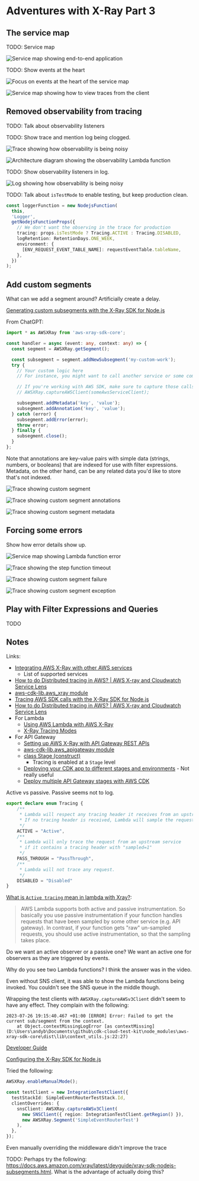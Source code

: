 # Adventures with X-Ray Part 3

## The service map

TODO: Service map

![Service map showing end-to-end application](https://github.com/andybalham/blog-source-code/blob/master/blog-posts/images/adventures-with-xray-part-3/service-map-overview.png?raw=true)

TODO: Show events at the heart

![Focus on events at the heart of the service map](https://github.com/andybalham/blog-source-code/blob/master/blog-posts/images/adventures-with-xray-part-3/service-map-events-and-callback.png?raw=true)

![Service map showing how to view traces from the client](https://github.com/andybalham/blog-source-code/blob/master/blog-posts/images/adventures-with-xray-part-3/service-map-request-trace.png?raw=true)

## Removed observability from tracing

TODO: Talk about observability listeners

TODO: Show trace and mention log being clogged.

![Trace showing how observability is being noisy](https://github.com/andybalham/blog-source-code/blob/master/blog-posts/images/adventures-with-xray-part-3/observability-trace.png?raw=true)

![Architecture diagram showing the observability Lambda function](https://github.com/andybalham/blog-source-code/blob/master/blog-posts/images/adventures-with-xray-part-3/observer.png?raw=true)

TODO: Show observability listeners in log.

![Log showing how observability is being noisy](https://github.com/andybalham/blog-source-code/blob/master/blog-posts/images/adventures-with-xray-part-3/trace-log-with-observers.png?raw=true)

TODO: Talk about `isTestMode` to enable testing, but keep production clean.

```TypeScript
const loggerFunction = new NodejsFunction(
  this,
  'Logger',
  getNodejsFunctionProps({
    // We don't want the observing in the trace for production
    tracing: props.isTestMode ? Tracing.ACTIVE : Tracing.DISABLED,
    logRetention: RetentionDays.ONE_WEEK,
    environment: {
      [ENV_REQUEST_EVENT_TABLE_NAME]: requestEventTable.tableName,
    },
  })
);
```

## Add custom segments

What can we add a segment around? Artificially create a delay.

[Generating custom subsegments with the X-Ray SDK for Node.js](https://docs.aws.amazon.com/xray/latest/devguide/xray-sdk-nodejs-subsegments.html)

From ChatGPT:

```TypeScript
import * as AWSXRay from 'aws-xray-sdk-core';

const handler = async (event: any, context: any) => {
  const segment = AWSXRay.getSegment();

  const subsegment = segment.addNewSubsegment('my-custom-work');
  try {
    // Your custom logic here
    // For instance, you might want to call another service or some computation.

    // If you're working with AWS SDK, make sure to capture those calls too.
    // AWSXRay.captureAWSClient(someAwsServiceClient);

    subsegment.addMetadata('key', 'value');
    subsegment.addAnnotation('key', 'value');
  } catch (error) {
    subsegment.addError(error);
    throw error;
  } finally {
    subsegment.close();
  }
};
```

Note that annotations are key-value pairs with simple data (strings, numbers, or booleans) that are indexed for use with filter expressions. Metadata, on the other hand, can be any related data you'd like to store that's not indexed.

![Trace showing custom segment](https://github.com/andybalham/blog-source-code/blob/master/blog-posts/images/adventures-with-xray-part-3/custom-segment-traces.png?raw=true)

![Trace showing custom segment annotations](https://github.com/andybalham/blog-source-code/blob/master/blog-posts/images/adventures-with-xray-part-3/custom-segment-annotations.png?raw=true)

![Trace showing custom segment metadata](https://github.com/andybalham/blog-source-code/blob/master/blog-posts/images/adventures-with-xray-part-3/custom-segment-metadata.png?raw=true)

## Forcing some errors

Show how error details show up.

![Service map showing Lambda function error](https://github.com/andybalham/blog-source-code/blob/master/blog-posts/images/adventures-with-xray-part-3/error-service-map.png?raw=true)

![Trace showing the step function timeout](https://github.com/andybalham/blog-source-code/blob/master/blog-posts/images/adventures-with-xray-part-3/error-step-function-timeout.png?raw=true)

![Trace showing custom segment failure](https://github.com/andybalham/blog-source-code/blob/master/blog-posts/images/adventures-with-xray-part-3/error-segment-trace.png?raw=true)

![Trace showing custom segment exception](https://github.com/andybalham/blog-source-code/blob/master/blog-posts/images/adventures-with-xray-part-3/error-segment-exception.png?raw=true)

## Play with Filter Expressions and Queries

TODO

## Notes

Links:

- [Integrating AWS X-Ray with other AWS services](https://docs.aws.amazon.com/xray/latest/devguide/xray-services.html)
  - List of supported services
- [How to do Distributed tracing in AWS? | AWS X-ray and Cloudwatch Service Lens](https://www.youtube.com/watch?v=OOScvywKj9s)
- [aws-cdk-lib.aws_xray module](https://docs.aws.amazon.com/cdk/api/v2/docs/aws-cdk-lib.aws_xray-readme.html)
- [Tracing AWS SDK calls with the X-Ray SDK for Node.js](https://docs.aws.amazon.com/xray/latest/devguide/xray-sdk-nodejs-awssdkclients.html)
- [How to do Distributed tracing in AWS? | AWS X-ray and Cloudwatch Service Lens](https://www.youtube.com/watch?v=OOScvywKj9s)
- For Lambda
  - [Using AWS Lambda with AWS X-Ray](https://docs.aws.amazon.com/lambda/latest/dg/services-xray.html)
  - [X-Ray Tracing Modes](https://docs.aws.amazon.com/lambda/latest/dg/API_TracingConfig.html)
- For API Gateway
  - [Setting up AWS X-Ray with API Gateway REST APIs](https://docs.aws.amazon.com/apigateway/latest/developerguide/apigateway-enabling-xray.html)
  - [aws-cdk-lib.aws_apigateway module](https://docs.aws.amazon.com/cdk/api/v2/docs/aws-cdk-lib.aws_apigateway-readme.html)
  - [class Stage (construct)](https://docs.aws.amazon.com/cdk/api/v2/docs/aws-cdk-lib.aws_apigateway.Stage.html)
    - Tracing is enabled at a `Stage` level
  - [Deploying your CDK app to different stages and environments](https://taimos.de/blog/deploying-your-cdk-app-to-different-stages-and-environments) - Not really useful
  - [Deploy multiple API Gateway stages with AWS CDK](https://stackoverflow.com/questions/62449187/deploy-multiple-api-gateway-stages-with-aws-cdk)

Active vs passive. Passive seems not to log.

```TypeScript
export declare enum Tracing {
    /**
     * Lambda will respect any tracing header it receives from an upstream service.
     * If no tracing header is received, Lambda will sample the request based on a fixed rate. Please see the [Using AWS Lambda with AWS X-Ray](https://docs.aws.amazon.com/lambda/latest/dg/services-xray.html) documentation for details on this sampling behaviour.
     */
    ACTIVE = "Active",
    /**
     * Lambda will only trace the request from an upstream service
     * if it contains a tracing header with "sampled=1"
     */
    PASS_THROUGH = "PassThrough",
    /**
     * Lambda will not trace any request.
     */
    DISABLED = "Disabled"
}
```

[What is `Active tracing` mean in lambda with Xray?](https://stackoverflow.com/questions/64800794/what-is-active-tracing-mean-in-lambda-with-xray):

> AWS Lambda supports both active and passive instrumentation. So basically you use passive instrumentation if your function handles requests that have been sampled by some other service (e.g. API gateway). In contrast, if your function gets "raw" un-sampled requests, you should use active instrumentation, so that the sampling takes place.

Do we want an active observer or a passive one? We want an active one for observers as they are triggered by events.

Why do you see two Lambda functions? I think the answer was in the video.

Even without SNS client, it was able to show the Lambda functions being invoked. You couldn't see the SNS queue in the middle though.

Wrapping the test clients with `AWSXRay.captureAWSv3Client` didn't seem to have any effect. They complain with the following:

```text
2023-07-26 19:15:40.467 +01:00 [ERROR] Error: Failed to get the current sub/segment from the context.
    at Object.contextMissingLogError [as contextMissing] (D:\Users\andyb\Documents\github\cdk-cloud-test-kit\node_modules\aws-xray-sdk-core\dist\lib\context_utils.js:22:27)
```

[Developer Guide](https://docs.aws.amazon.com/pdfs/xray/latest/devguide/xray-guide.pdf)

[Configuring the X-Ray SDK for Node.js](https://docs.aws.amazon.com/xray/latest/devguide/xray-sdk-nodejs-configuration.html)

Tried the following:

```TypeScript
AWSXRay.enableManualMode();

const testClient = new IntegrationTestClient({
  testStackId: SimpleEventRouterTestStack.Id,
  clientOverrides: {
    snsClient: AWSXRay.captureAWSv3Client(
      new SNSClient({ region: IntegrationTestClient.getRegion() }),
      new AWSXRay.Segment('SimpleEventRouterTest')
    ),
  },
});
```

Even manually overriding the middleware didn't improve the trace

TODO: Perhaps try the following: <https://docs.aws.amazon.com/xray/latest/devguide/xray-sdk-nodejs-subsegments.html>. What is the advantage of actually doing this?
